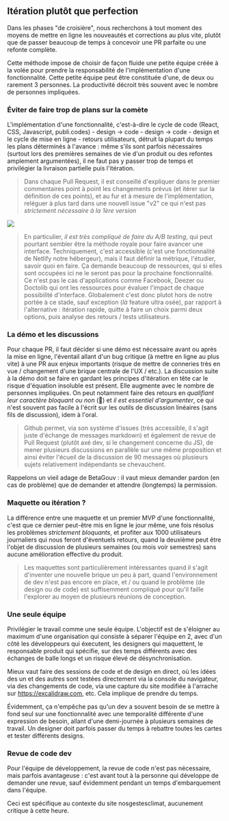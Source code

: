 
## Itération plutôt que perfection

Dans les phases "de croisière", nous recherchons à tout moment des moyens de mettre en ligne les nouveautés et corrections au plus vite, plutôt que de passer beaucoup de temps à concevoir une PR parfaite ou une refonte complète. 

Cette méthode impose de choisir de façon fluide une petite équipe créée à la volée pour prendre la responsabilité de l'implémentation d'une fonctionnalité. Cette petite équipe peut être constituée d'une, de deux ou rarement 3 personnes. La productivité décroit très souvent avec le nombre de personnes impliquées. 


### Éviter de faire trop de plans sur la comète

L'implémentation d'une fonctionnalité, c'est-à-dire le cycle de code (React, CSS, Javascript, publi.codes) - design -> code - design -> code - design et le cycle de mise en ligne - retours utilisateurs, détruit la plupart du temps les plans déterminés à l'avance : même s'ils sont parfois nécessaires (surtout lors des premières semaines de vie d'un produit ou des refontes amplement argumentées), il ne faut pas y passer trop de temps et privilégier la livraison partielle puis l'itération. 

> Dans chaque Pull Request, il est conseillé d'expliquer dans le premier commentaires point à point les changements prévus (et itérer sur la définition de ces points), et au fur et à mesure de l'implémentation, reléguer à plus tard dans une nouvell issue "v2" ce qui n'est pas *strictement nécessaire à la 1ère version*

![](https://storage.gra.cloud.ovh.net/v1/AUTH_0f20d409cb2a4c9786c769e2edec0e06/imagespadincubateurnet/uploads/upload_40458b46358043c2e3502bfe6072347f.png)

> En particulier, *il est très compliqué de faire du A/B testing*, qui peut pourtant sembler être la méthode royale pour faire avancer une interface. Techniquement, c'est accessible (c'est une fonctionnalité de Netlify notre hébergeur), mais il faut définir la métrique, l'étudier, savoir quoi en faire. Ça demande beaucoup de ressources, qui si elles sont occupées ici ne le seront pas pour la prochaine fonctionnalité. Ce n'est pas le cas d'applications comme Facebook, Deezer ou Doctolib qui ont les ressources pour évaluer l'impact de chaque possibilité d'interface. Globalement c'est donc plutot hors de notre portée à ce stade, sauf exception (*là* feature ultra osée), par rapport à l'alternative : itération rapide, quitte à faire un choix parmi deux options, puis analyse des retours / tests utilisateurs. 

### La démo et les discussions

Pour chaque PR, il faut décider si une démo est nécessaire avant ou après la mise en ligne, l'éventail allant d'un bug critique (à mettre en ligne au plus vite) à une PR aux enjeux importants (risque de mettre de conneries très en vue / changement d'une brique centrale de l'UX / etc.). La discussion suite à la démo doit se faire en gardant les principes d'itération en tête car le risque d'équation insoluble est présent. Elle augmente avec le nombre de personnes impliquées. On peut notamment faire des retours en *qualifiant leur caractère bloquant ou non* (🚨) et *il est essentiel d'argumenter*, ce qui n'est souvent pas facile à l'écrit sur les outils de discussion linéaires (sans fils de discussion), idem à l'oral.

> Github permet, via son système d'issues (très accessible, il s'agit juste d'échange de messages markdown) et également de revue de Pull Request (plutôt axé dev, si le changement concerne du JS), de mener plusieurs discussions en parallèle sur une même proposition et ainsi éviter l'écueil de la discussion de 90 messages où plusieurs sujets relativement indépendants se chevauchent.

Rappelons un vieil adage de BetaGouv : il vaut mieux demander pardon (en cas de problème) que de demander et attendre (longtemps) la permission. 

### Maquette ou itération ?

La différence entre une maquette et un premier MVP d'une fonctionnalité, c'est que ce dernier peut-être mis en ligne le jour même, une fois résolus les problèmes *strictement bloquants*, et profiter aux 1000 utilisateurs journaliers qui nous feront d'éventuels retours, quand la deuxième peut être l'objet de discussion de plusieurs semaines (ou mois voir semestres) sans aucune amélioration effective du produit. 

> Les maquettes sont particulièrement intéressantes quand il s'agit d'inventer une nouvelle brique un peu à part, quand l'environnement de dev n'est pas encore en place, et / ou quand le problème (de design ou de code) est suffisemment compliqué pour qu'il faille l'explorer au moyen de plusieurs réunions de conception.

### Une seule équipe

Privilégier le travail comme une seule équipe. L'objectif est de s'éloigner au maximum d'une organisation qui consiste à séparer l'équipe en 2, avec d'un côté les développeurs qui éxecutent, les designers qui maquettent, le responsable produit qui spécifie, sur des temps différents avec des échanges de balle longs et un risque élevé de désynchronisation. 

Mieux vaut faire des sessions de code et de design en direct, où les idées des un et des autres sont testées directement via la console du navigateur, via des changements de code, via une capture du site modifiée à l'arrache sur https://excalidraw.com, etc. Cela implique de prendre du temps. 

Évidemment, ça n'empêche pas qu'un dev a souvent besoin de se mettre à fond seul sur une fonctionnalité avec une temporalité différente d'une expression de besoin, allant d'une demi-journée à plusieurs semaines de travail. Un designer doit parfois passer du temps à rebattre toutes les cartes et tester différents designs. 

### Revue de code dev

Pour l'équipe de développement, la revue de code n'est pas nécessaire, mais parfois avantageuse : c'est avant tout à la personne qui développe de demander une revue, sauf évidemment pendant un temps d'embarquement dans l'équipe.

Ceci est spécifique au contexte du site nosgestesclimat, aucunement critique à cette heure.
